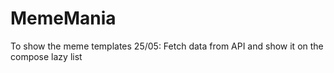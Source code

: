 # MemeMania
To show the meme templates
25/05: Fetch data from API and show it on the compose lazy list
 

